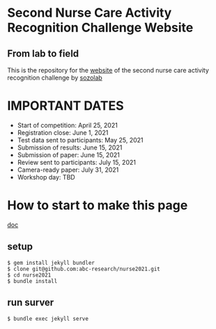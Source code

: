# Second Nurse Care Activity Recognition Challenge Website

## From lab to field

This is the repository for the [website](https://abc-research.github.io/nurse2020) of the second nurse care activity recognition challenge by [sozolab](https://sozolab.jp)

# IMPORTANT DATES

- Start of competition: April 25, 2021
- Registration close: June 1, 2021
- Test data sent to participants: May 25, 2021
- Submission of results: June 15, 2021
- Submission of paper: June 15, 2021
- Review sent to participants: July 15, 2021
- Camera-ready paper: July 31, 2021
- Workshop day: TBD



# How to start to make this page
[doc](http://jekyllrb-ja.github.io/docs/)

## setup
```
$ gem install jekyll bundler
$ clone git@github.com:abc-research/nurse2021.git
$ cd nurse2021
$ bundle install
```

## run surver
```
$ bundle exec jekyll serve
```
